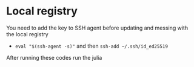 # Local registry

You need to add the key to SSH agent before updating and messing with the local registry
* `eval "$(ssh-agent -s)"` and then `ssh-add ~/.ssh/id_ed25519`

After running these codes run the julia
